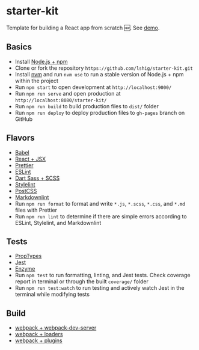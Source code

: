 # starter-kit

Template for building a React app from scratch :new:. See [demo](https://lizshigetoshi.com/starter-kit/).

## Basics

- Install [Node.js + npm](https://nodejs.org/en/)
- Clone or fork the repository `https://github.com/lshig/starter-kit.git`
- Install [nvm](https://github.com/nvm-sh/nvm) and run `nvm use` to run a stable version of Node.js + npm within the project
- Run `npm start` to open development at `http://localhost:9000/`
- Run `npm run serve` and open production at `http://localhost:8080/starter-kit/`
- Run `npm run build` to build production files to `dist/` folder
- Run `npm run deploy` to deploy production files to `gh-pages` branch on GitHub

## Flavors

- [Babel](https://babeljs.io/)
- [React + JSX](https://reactjs.org/docs/introducing-jsx.html)
- [Prettier](https://prettier.io/)
- [ESLint](https://eslint.org/)
- [Dart Sass + SCSS](https://sass-lang.com/dart-sass)
- [Stylelint](https://stylelint.io/)
- [PostCSS](https://postcss.org/)
- [Markdownlint](https://github.com/DavidAnson/markdownlint)
- Run `npm run format` to format and write `*.js`, `*.scss`, `*.css`, and `*.md` files with Prettier
- Run `npm run lint` to determine if there are simple errors according to ESLint, Stylelint, and Markdownlint

## Tests

- [PropTypes](https://www.npmjs.com/package/prop-types)
- [Jest](https://facebook.github.io/jest/docs/api.html)
- [Enzyme](http://airbnb.io/enzyme/docs/api/index.html)
- Run `npm test` to run formatting, linting, and Jest tests. Check coverage report in terminal or through the built `coverage/` folder
- Run `npm run test:watch` to run testing and actively watch Jest in the terminal while modifying tests

## Build

- [webpack + webpack-dev-server](https://webpack.js.org/configuration/dev-server/#devserver)
- [webpack + loaders](https://webpack.js.org/loaders/)
- [webpack + plugins](https://webpack.js.org/plugins/)

